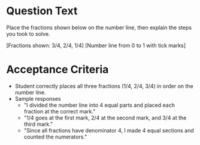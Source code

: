 # Question Text

Place the fractions shown below on the number line, then explain the steps you took to solve.

[Fractions shown: 3/4, 2/4, 1/4]
[Number line from 0 to 1 with tick marks]

# Acceptance Criteria

- Student correctly places all three fractions (1/4, 2/4, 3/4) in order on the number line.
- Sample responses
  - "I divided the number line into 4 equal parts and placed each fraction at the correct mark."
  - "1/4 goes at the first mark, 2/4 at the second mark, and 3/4 at the third mark."
  - "Since all fractions have denominator 4, I made 4 equal sections and counted the numerators."